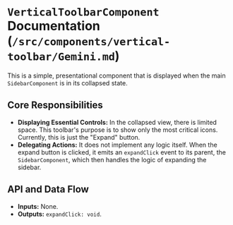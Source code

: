 # `VerticalToolbarComponent` Documentation (`/src/components/vertical-toolbar/Gemini.md`)

This is a simple, presentational component that is displayed when the main `SidebarComponent` is in its collapsed state.

## Core Responsibilities

-   **Displaying Essential Controls:** In the collapsed view, there is limited space. This toolbar's purpose is to show only the most critical icons. Currently, this is just the "Expand" button.
-   **Delegating Actions:** It does not implement any logic itself. When the expand button is clicked, it emits an `expandClick` event to its parent, the `SidebarComponent`, which then handles the logic of expanding the sidebar.

## API and Data Flow

-   **Inputs:** None.
-   **Outputs:** `expandClick: void`.
